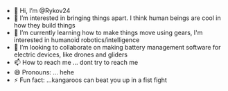 - 👋 Hi, I’m @Rykov24
- 👀 I’m interested in bringing things apart. I think human beings are cool in how they build things
- 🌱 I’m currently learning how to make things move using gears, I'm interested in humanoid robotics/intelligence
- 💞️ I’m looking to collaborate on making battery management software for electric devices, like drones and gliders
- 📫 How to reach me ... dont try to reach me
- 😄 Pronouns: ... hehe
- ⚡ Fun fact: ...kangaroos can beat you up in a fist fight
<!---
Rykov24/Rykov24 is a ✨ special ✨ repository because its `README.md` (this file) appears on your GitHub profile.
You can click the Preview link to take a look at your changes.
--->
